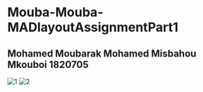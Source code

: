 # Mouba-Mouba-MADlayoutAssignmentPart1

## Mohamed Moubarak Mohamed Misbahou Mkouboi 1820705
![1](https://user-images.githubusercontent.com/74138378/209904895-bd2219c4-b0c6-4798-9020-2be038806f30.png)
![2](https://user-images.githubusercontent.com/74138378/209904904-b775244c-9dfc-4e69-9732-776fc77982e8.png)
